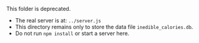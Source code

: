 This folder is deprecated.

- The real server is at: `../server.js`
- This directory remains only to store the data file `inedible_calories.db`.
- Do not run `npm install` or start a server here.
